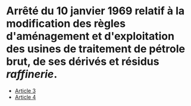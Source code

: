 # Arrêté du 10 janvier 1969 relatif à la modification des règles d'aménagement et d'exploitation des usines de traitement de pétrole brut, de ses dérivés et résidus *raffinerie*.

- [Article 3](article-3.md)
- [Article 4](article-4.md)
